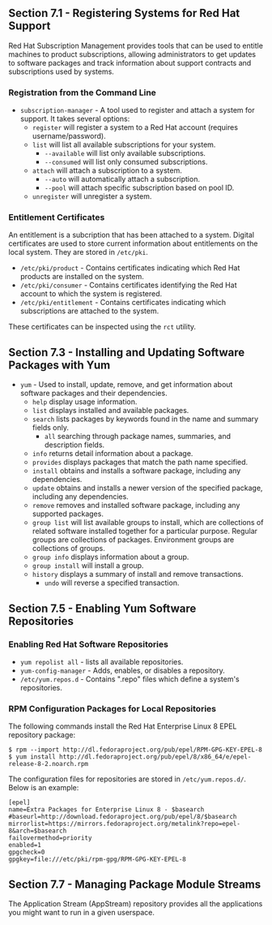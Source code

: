 ## Section 7.1 - Registering Systems for Red Hat Support

Red Hat Subscription Management provides tools that can be used to entitle machines to product subscriptions, allowing administrators to get updates to software packages and track information about support contracts and subscriptions used by systems.

### Registration from the Command Line

* `subscription-manager` - A tool used to register and attach a system for support. It takes several options:
  * `register` will register a system to a Red Hat account (requires username/password).
  * `list` will list all available subscriptions for your system.
    * `--available` will list only available subscriptions.
    * `--consumed` will list only consumed subscriptions.
  * `attach` will attach a subscription to a system.
    * `--auto` will automatically attach a subscription.
    * `--pool` will attach specific subscription based on pool ID.
  * `unregister` will unregister a system.

### Entitlement Certificates

An entitlement is a subcription that has been attached to a system. Digital certificates are used to store current information about entitlements on the local system. They are stored in `/etc/pki`.

* `/etc/pki/product` - Contains certificates indicating which Red Hat products are installed on the system.
* `/etc/pki/consumer` - Contains certificates identifying the Red Hat account to which the system is registered.
* `/etc/pki/entitlement` - Contains certificates indicating which subscriptions are attached to the system.

These certificates can be inspected using the `rct` utility.

## Section 7.3 - Installing and Updating Software Packages with Yum

* `yum` - Used to install, update, remove, and get information about software packages and their dependencies.
  * `help` display usage information.
  * `list` displays installed and available packages.
  * `search` lists packages by keywords found in the name and summary fields only.
    * `all` searching through package names, summaries, and description fields.
  * `info` returns detail information about a package.
  * `provides` displays packages that match the path name specified.
  * `install` obtains and installs a software package, including any dependencies.
  * `update` obtains and installs a newer version of the specified package, including any dependencies.
  * `remove` removes and installed software package, including any supported packages.
  * `group list` will list available groups to install, which are collections of related software installed together for a particular purpose. Regular groups are collections of packages. Environment groups are collections of groups.
  * `group info` displays information about a group.
  * `group install` will install a group.
  * `history` displays a summary of install and remove transactions.
    * `undo` will reverse a specified transaction.

## Section 7.5 - Enabling Yum Software Repositories

### Enabling Red Hat Software Repositories

* `yum repolist all` - lists all available repositories.
* `yum-config-manager` - Adds, enables, or disables a repository.
* `/etc/yum.repos.d` - Contains ".repo" files which define a system's repositories.

### RPM Configuration Packages for Local Repositories

The following commands install the Red Hat Enterprise Linux 8 EPEL repository package:

```
$ rpm --import http://dl.fedoraproject.org/pub/epel/RPM-GPG-KEY-EPEL-8
$ yum install http://dl.fedoraproject.org/pub/epel/8/x86_64/e/epel-release-8-2.noarch.rpm
```

The configuration files for repositories are stored in `/etc/yum.repos.d/`. Below is an example:

```
[epel]
name=Extra Packages for Enterprise Linux 8 - $basearch
#baseurl=http://download.fedoraproject.org/pub/epel/8/$basearch
mirrorlist=https://mirrors.fedoraproject.org/metalink?repo=epel-8&arch=$basearch
failovermethod=priority
enabled=1
gpgcheck=0
gpgkey=file:///etc/pki/rpm-gpg/RPM-GPG-KEY-EPEL-8
```

## Section 7.7 - Managing Package Module Streams

The Application Stream (AppStream) repository provides all the applications you might want to run in a given userspace.


